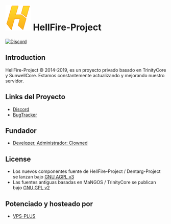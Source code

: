 # ![logo](https://github.com/ClownedDev/HellFire-Project/blob/master/hellfire.png) HellFire-Project
[![Discord](https://img.shields.io/discord/217589275766685707.svg)](https://discord.gg/scvcFcg)


## Introduction

HellFire-Project © 2014-2019, es un proyecto privado basado en TrinityCore y SunwellCore. 
Estamos constantemente actualizando y mejorando nuestro servidor.

## Links del Proyecto

- [Discord](https://discord.gg/vXgM9y6)
- [BugTracker](https://discord.gg/ZeQxtYn)

## Fundador
- [Developer, Administrador: Clowned](https://www.facebook.com/terryseytu)

## License

- Los nuevos componentes fuente de HellFire-Project / Dentarg-Project se lanzan bajo [GNU AGPL v3](https://github.com/ClownedDev/HellFire-Project/blob/master/LICENSE-AGPL3)
- Las fuentes antiguas basadas en MaNGOS / TrinityCore se publican bajo [GNU GPL v2](https://github.com/ClownedDev/HellFire-Project/blob/master/LICENSE-GPL2)

## Potenciado y hosteado por

- [VPS-PLUS](https://www.facebook.com/vpsplusonline/)
